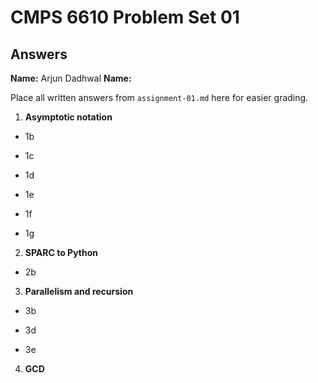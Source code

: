   # CMPS 6610 Problem Set 01
## Answers

**Name:** Arjun Dadhwal
**Name:**


Place all written answers from `assignment-01.md` here for easier grading.

1. **Asymptotic notation**

  - 1b    
 
  - 1c

  - 1d

  - 1e

  - 1f

  - 1g

2. **SPARC to Python**

  - 2b

3. **Parallelism and recursion**

  - 3b

  - 3d

  - 3e
  
4. **GCD**
